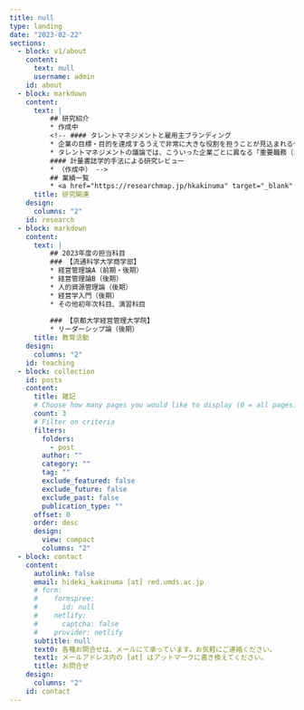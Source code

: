 ```yaml
---
title: null
type: landing
date: "2023-02-22"
sections:
  - block: v1/about
    content:
      text: null
      username: admin
    id: about
  - block: markdown
    content:
      text: |
          ## 研究紹介
          * 作成中
          <!-- #### タレントマネジメントと雇用主ブランディング
          * 企業の目標・目的を達成するうえで非常に大きな役割を担うことが見込まれる仕事は、各社で異なると想定されます。たとえば、同じ「小売業」のなかでも、安価な大量仕入れの実現がカギを握る企業もあれば、顧客のニーズを読み解きながらきめ細やかな接客を行うことがポイントだという企業もあるでしょう。そうであれば、「我が社にとっての重要人物」の要件は、企業ごとに異なっていると考えるべきではないでしょうか。
          * タレントマネジメントの議論では、こういった企業ごとに異なる「重要職務（キーポジション）」に焦点を当てて、戦略的な人事管理のあり方を考えます。つまり、重要職務を現時点で担っている人や、その人の代わりに担いうる人を絶えず確保しておけるような人事管理をどのように実現するのかを考えます。
          #### 計量書誌学的手法による研究レビュー
          * （作成中） -->
          ## 業績一覧
          * <a href="https://researchmap.jp/hkakinuma" target="_blank" rel="noopener noreferrer">Researchmap（外部サイト）</a>
      title: 研究関連
    design:
      columns: "2"
    id: research
  - block: markdown
    content:
      text: |
          ## 2023年度の担当科目
          ### 【流通科学大学商学部】
          * 経営管理論A（前期・後期）
          * 経営管理論B（後期）
          * 人的資源管理論（後期）
          * 経営学入門（後期）
          * その他初年次科目、演習科目
          
          ### 【京都大学経営管理大学院】
          * リーダーシップ論（後期）
      title: 教育活動
    design:
      columns: "2"
    id: teaching
  - block: collection
    id: posts
    content:
      title: 雑記
      # Choose how many pages you would like to display (0 = all pages)
      count: 3
      # Filter on criteria
      filters:
        folders:
          - post
        author: ""
        category: ""
        tag: ""
        exclude_featured: false
        exclude_future: false
        exclude_past: false
        publication_type: ""
      offset: 0
      order: desc
      design:
        view: compact
        columns: "2"
  - block: contact
    content:
      autolink: false
      email: hideki_kakinuma [at] red.umds.ac.jp
      # form:
      #    formspree:
      #      id: null
      #    netlify:
      #      captcha: false
      #    provider: netlify
      subtitle: null
      text0: 各種お問合せは、メールにて承っています。お気軽にご連絡ください。
      text1: メールアドレス内の [at] はアットマークに書き換えてください。
      title: お問合せ
    design:
      columns: "2"
    id: contact
---
```

